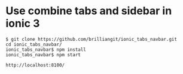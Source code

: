 # Use combine tabs and sidebar in ionic 3
```
$ git clone https://github.com/brilliangit/ionic_tabs_navbar.git
cd ionic_tabs_navbar/
ionic_tabs_navbar$ npm install
ionic_tabs_navbar$ npm start
```

```
http://localhost:8100/
```
